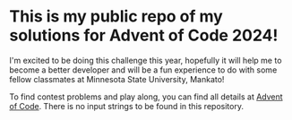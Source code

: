 # This is my public repo of my solutions for Advent of Code 2024!

I'm excited to be doing this challenge this year, hopefully it will help me to become a better developer and will be a fun experience to do with some fellow classmates at Minnesota State University, Mankato!

To find contest problems and play along, you can find all details at [Advent of Code](https://adventofcode.com/). There is no input strings to be found in this repository.

